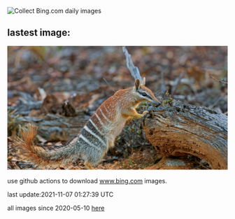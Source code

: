 ![Collect Bing.com daily images](https://github.com/counter2015/bing-daily-images/workflows/Collect%20Bing.com%20daily%20images/badge.svg)
## lastest image:
![](images/WANumbat.jpg)

use github actions to download www.bing.com images.

last update:2021-11-07 01:27:39 UTC

all images since 2020-05-10 [here](https://github.com/counter2015/bing-daily-images/tree/master/images) 
